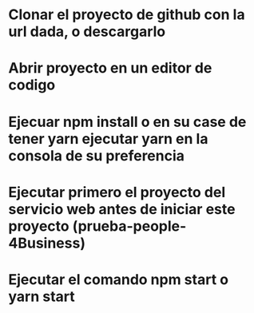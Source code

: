 # Clonar el proyecto de github con la url dada, o descargarlo
# Abrir proyecto en un editor de codigo
# Ejecuar npm install o en su case de tener yarn ejecutar yarn en la consola de su preferencia
# Ejecutar primero el proyecto del servicio web antes de iniciar este proyecto (prueba-people-4Business)
# Ejecutar el comando npm start o yarn start